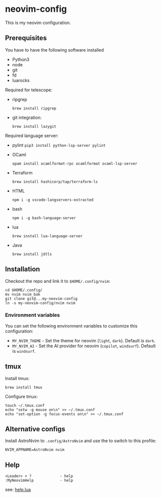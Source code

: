 # neovim-config

This is my neovim configuration.

## Prerequisites

You have to have the following software installed

* Python3
* node
* git
* fd
* luarocks

Required for telescope:

* ripgrep
    ```
    brew install ripgrep
    ```

* git integration:
    ```
    brew install lazygit
    ```

Required language server:

* pylint
    `pip3 install python-lsp-server pylint`

* OCaml
    ```
    opam install ocamlformat-rpc ocamlformat ocaml-lsp-server
    ```
* Terraform
    ```
    brew install hashicorp/tap/terraform-ls
    ```

* HTML
    ```
    npm i -g vscode-langservers-extracted
    ```

* bash
    ```
    npm i -g bash-language-server
    ```

* lua

    ```
    brew install lua-language-server
    ```

* Java
    ```
    brew install jdtls
    ```

## Installation

Checkout the repo and link it to `$HOME/.config/nvim`:

    cd $HOME/.config/
    mv nvim nvim_bak
    git clone git@...my-neovim-config
    ln -s my-neovim-config/nvim nvim

### Environment variables

You can set the following environment variables to customize this configuration:

* `MY_NVIM_THEME` - Set the theme for neovim (`light`, `dark`). Default is `dark`.
* `MY_NVIM_AI` - Set the AI provider for neovim (`copilot`, `windsurf`). Default is `windsurf`.

## tmux

Install tmux:

    brew install tmux

Configure tmux:

    touch ~/.tmux.conf
    echo "setw -g mouse on\n" >> ~/.tmux.conf
    echo "set-option -g focus-events on\n" >> ~/.tmux.conf


## Alternative configs

Install AstroNvim to `.config/AstroNvim` and use the to switch to this profile:

    NVIM_APPNAME=AstroNvim nvim

## Help

```
<Leader> + ?             - help
:MyNeovimHelp            - help
```

see: [help.lua](nvim/lua/help.lua)
